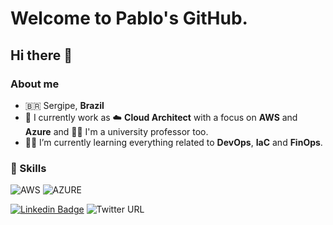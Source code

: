 
# Welcome to Pablo's GitHub. 

## Hi there 👋

### About me

- :brazil: Sergipe, **Brazil**
- :brain: I currently work as :cloud: **Cloud Architect** with a focus on **AWS** and **Azure** and :man_teacher: I'm a university professor too.
- :man_student: I’m currently learning everything related to **DevOps**, **IaC** and **FinOps**.

### :muscle: Skills
![AWS](https://img.shields.io/badge/-AWS-232F3E?&logo=amazon%20aws&logoColor=FFFFFF)
![AZURE](https://img.shields.io/badge/-Azure-0078D4?&logo=microsoftazure&logoColor=FFFFFF)



[![Linkedin Badge](https://img.shields.io/badge/-LinkedIn-blue?style=flat-square&logo=Linkedin&logoColor=white&link=https://www.linkedin.com/in/gb8may/)](https://www.linkedin.com/in/pmmenezes/)
![Twitter URL](https://img.shields.io/twitter/url?style=social&url=https%3A%2F%2Fshields.io%2Ftwitter)

<!--
**pmmenezes/pmmenezes** is a ✨ _special_ ✨ repository because its `README.md` (this file) appears on your GitHub profile.

Here are some ideas to get you started:

- 🔭 I’m currently working on ...
- 🌱 I’m currently learning ...
- 👯 I’m looking to collaborate on ...
- 🤔 I’m looking for help with ...
- 💬 Ask me about ...
- 📫 How to reach me: ...
- 😄 Pronouns: ...
- ⚡ Fun fact: ...
-->
